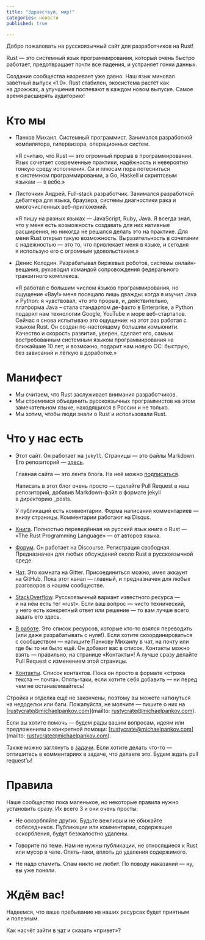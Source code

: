 ```yaml
---
title: "Здравствуй, мир!"
categories: новости
published: true

---
```


Добро пожаловать на русскоязычный сайт для разработчиков на Rust!

Rust — это системный язык программирования, который очень быстро работает,
предотвращает почти все падения, и устраняет гонки данных.

Создание сообщества назревает уже давно. Наш язык миновал заветный выпуск «1.0».
Rust стабилен, экосистема растёт как на дрожжах, а улучшения поспевают в каждом
новом выпуске. Самое время расширять аудиторию!

# Кто мы

* Панков Михаил. Системный программист. Занимался разработкой
  компилятора, гипервизора, операционных систем.

  «Я считаю, что Rust — это огромный прорыв в программировании. Язык
  сочетает современные практики, надёжность и невероятно тонкую среду
  исполнения. Си и плюсам пора потесниться в системном
  программировании, а Go, Haskell и скриптовым языкам — в вебе.»

* Листочкин Андрей. Full-stack разработчик. Занимался разработкой
  дебаггера для языка, браузера, системы диагностики рака и
  многочисленных веб-приложений.

  «Я пишу на разных языках — JavaScript, Ruby, Java. Я всегда знал,
  что у меня есть возможность создавать для них нативные расширения,
  но никогда не решался делать это на практике. Для меня Rust открыл
  такую возможность. Выразительность в сочетании с надежностью — это
  то, что привлекает меня в языке, и сегодня я использую его с
  огромным удовольствием.»

* Денис Колодин. Разрабатывал биржевых роботов, системы онлайн-вещания,
  руководил командой сопровождения федерального транзитного комплекса.

  «Я работал с большим числом языков программирования, но ощущение «Вау!»
  меня посещало лишь дважды: когда я изучил Java и Python: я чувствовал, что
  это прорыв, и, действительно, платформа Java – стала стандартом де-факто
  в Enterprise, а Python подарил нам технологии Google, YouTube и море
  веб-стартапов. Сейчас я снова испытываю это ощущение: на этот раз работая
  с языком Rust. Он создан по-настоящему большим комьюнити. Качество и
  скорость развития, уверен, сделает его, самым востребованным системным
  языком программирования на ближайшие 10 лет, и возможно, подарит нам новую
  ОС: быструю, без зависаний и лёгкую в доработке.»

# Манифест

* Мы считаем, что Rust заслуживает внимания разработчиков.
* Мы стремимся объединить русскоязычных программистов на этом замечательном
  языке, находящихся в России и не только.
* Мы хотим, чтобы люди знали о Rust и использовали Rust.

# Что у нас есть

* Этот сайт. Он работает на `jekyll`. Страницы — это файлы Markdown. Его
репозиторий — [здесь](https://github.com/ruRust/rustycrate.ru).

  Главная сайта — это лента блога. На неё можно
  [подписаться](http://feeds.feedburner.com/rustycrate/yMtS).

  Написать в этот блог очень просто — сделайте Pull Request в наш репозиторий,
  добавив Markdown-файл в формате jekyll в директорию _posts.

  У публикаций есть комментарии. Форма написания комментариев — внизу страницы.
  Комментарии работают на Disqus.

* [Книга](http://kgv.github.io/rust_book_ru/). Полностью переведённая на русский
  язык книга о Rust — «The Rust Programming Language» — от авторов языка.

* [Форум](http://forum.rustycrate.ru/). Он работает на Discourse. Регистрация
  свободная. Предназначен для любых обсуждений около Rust в русскоязычной среде.

* [Чат](https://gitter.im/ruRust/general). Это комната на Gitter. Присоединиться
  можно, имея аккаунт на GitHub. Пока этот канал — главный, и предназначен для
  любых разговоров в нашем сообществе.

* [StackOverflow](http://ru.stackoverflow.com/questions/tagged/rust).
  Русскоязычный вариант известного ресурса — и на нём есть тег «rust». Если ваш
  вопрос — чисто технический, у него есть конкретный ответ или решение — то вам
  лучше всего задать его здесь.

* [В работе](/in-progress.html). Это список ресурсов, которые кто-то
  взялся переводить (или даже разрабатывать с нуля!). Если хотите
  скоординироваться с сообществом — напишите Панкову Михаилу в чат,
  на почту или где бы то ни было ещё. Он добавит вас в список.
  Контакты можно взять — правильно, на странице «Контакты»! А лучше
  сразу делайте Pull Request с изменением этой страницы.

* [Контакты](/contacts.html). Список контактов. Пока он просто в
  формате «строка текста — почта». Опять-таки, если хотите себя
  добавить — ни перед чем не останавливайтесь!

Стройка и отделка ещё не закончены, поэтому вы можете наткнуться на недоделки
или баги. Пожалуйста, не молчите — пишите о них на
[rustycrate@michaelpankov.com](mailto: rustycrate@michaelpankov.com).

Если вы хотите помочь — будем рады вашим вопросам, идеям или предложениям о
конкретной помощи:
[rustycrate@michaelpankov.com](mailto: rustycrate@michaelpankov.com).

Также можно заглянуть в
[задачи](https://github.com/ruRust/rustycrate.ru/issues). Если хотите
делать что-то — отпишитесь в комментариях в задаче, что делаете это.
Будем ждать pull requestʼы!

# Правила

Наше сообщество пока маленькое, но некоторые правила нужно установить сразу. Их
всего 3 и они очень просты:

* Не оскорбляйте других. Будьте вежливы и не обижайте собеседников. Публикации
  или комментарии, содержащие оскорбления, будут безжалостно удалены.

* Говорите по теме. Нам не нужны публикации, не относящиеся к Rust или мусор в
  чате. Опять-таки, вплоть до удаления содержимого.

* Не надо спамить. Спам никто не любит. По поводу наказаний — ну, вы уже поняли.

# Ждём вас!

Надеемся, что ваше пребывание на наших ресурсах будет приятным и полезным.

Как насчёт зайти в [чат](https://gitter.im/ruRust/general) и сказать «привет»?
